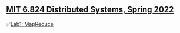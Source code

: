 ## [MIT 6.824 Distributed Systems, Spring 2022](https://pdos.csail.mit.edu/6.824)
✅[Lab1: MapReduce](https://pdos.csail.mit.edu/6.824/labs/lab-mr.html)